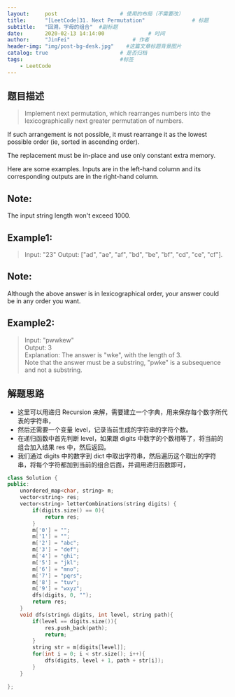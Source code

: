 ```yaml
---
layout:     post                    # 使用的布局（不需要改） 
title:      "[LeetCode]31. Next Permutation"               # 标题  
subtitle:   "回溯，字母的组合"  #副标题 
date:       2020-02-13 14:14:00              # 时间 
author:     "JinFei"                    # 作者 
header-img: "img/post-bg-desk.jpg"    #这篇文章标题背景图片 
catalog: true                       # 是否归档 
tags:                               #标签     
    - LeetCode 
---
```


## 题目描述
> Implement next permutation, which rearranges numbers into the lexicographically next greater permutation of numbers. <br>

If such arrangement is not possible, it must rearrange it as the lowest possible order (ie, sorted in ascending order).

The replacement must be in-place and use only constant extra memory.

Here are some examples. Inputs are in the left-hand column and its corresponding outputs are in the right-hand column.

## Note: 
The input string length won't exceed 1000. <br>

## Example1:
 
> Input: "23"
Output: ["ad", "ae", "af", "bd", "be", "bf", "cd", "ce", "cf"].

## Note:

Although the above answer is in lexicographical order, your answer could be in any order you want.

## Example2:

> Input: "pwwkew" <br>
Output: 3 <br>
Explanation: The answer is "wke", with the length of 3. <br>
             Note that the answer must be a substring, "pwke" is a subsequence and not a substring.

## 解题思路
- 这里可以用递归 Recursion 来解，需要建立一个字典，用来保存每个数字所代表的字符串，
- 然后还需要一个变量 level，记录当前生成的字符串的字符个数。
- 在递归函数中首先判断 level，如果跟 digits 中数字的个数相等了，将当前的组合加入结果 res 中，然后返回。
- 我们通过 digits 中的数字到 dict 中取出字符串，然后遍历这个取出的字符串，将每个字符都加到当前的组合后面，并调用递归函数即可，
  
```C++
class Solution {
public:
    unordered_map<char, string> m;
    vector<string> res;
    vector<string> letterCombinations(string digits) {
        if(digits.size() == 0){
            return res;
        }
        m['0'] = "";
        m['1'] = "";
        m['2'] = "abc";
        m['3'] = "def";
        m['4'] = "ghi";
        m['5'] = "jkl";
        m['6'] = "mno";
        m['7'] = "pqrs";
        m['8'] = "tuv";
        m['9'] = "wxyz";
        dfs(digits, 0, "");
        return res;
    }
    void dfs(string& digits, int level, string path){
        if(level == digits.size()){
            res.push_back(path);
            return;
        }
        string str = m[digits[level]];
        for(int i = 0; i < str.size(); i++){
            dfs(digits, level + 1, path + str[i]);
        }
    }
    
};
```
